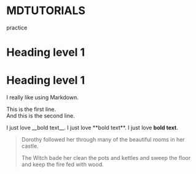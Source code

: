 # MDTUTORIALS
practice
# Heading level 1
<h1>Heading level 1</h1>
I really like using Markdown.
<p>This is the first line.<br>
And this is the second line.</p>
I just love __bold text__.
I just love **bold text**.
I just love <strong>bold text</strong>.

> Dorothy followed her through many of the beautiful rooms in her castle.
>
> The Witch bade her clean the pots and kettles and sweep the floor and keep the fire fed with wood.
